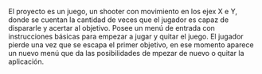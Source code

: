 El proyecto es un juego, un shooter con movimiento en los ejex X e Y, donde se cuentan la cantidad de veces que el jugador es capaz de dispararle y acertar al objetivo.
Posee un menú de entrada con instrucciones básicas para empezar a jugar y quitar el juego. El jugador pierde una vez que se escapa el primer objetivo, en ese momento aparece un nuevo menú que da las posibilidades de mpezar de nuevo o quitar la aplicación.